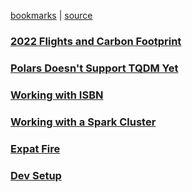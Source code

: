 [bookmarks](/bookmarks) | [source](https://github.com/ryumingi)


### [2022 Flights and Carbon Footprint](./posts/flights-2022.md)

### [Polars Doesn't Support TQDM Yet](./posts/polars-tqdm-support.md)

### [Working with ISBN](./posts/isbnlib.md)

### [Working with a Spark Cluster](./posts/cluster.md)

### [Expat Fire](./posts/expat-fire.md)

### [Dev Setup](./posts/setup.md)
